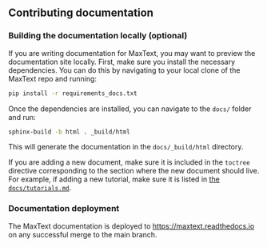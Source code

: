 ```{include} ../CONTRIBUTING.md
```

## Contributing documentation

### Building the documentation locally (optional)

If you are writing documentation for MaxText, you may want to preview the documentation site locally. First, make sure you install the necessary dependencies. You can do this by navigating to your local clone of the MaxText repo and running:
```bash
pip install -r requirements_docs.txt
```

Once the dependencies are installed, you can navigate to the `docs/` folder and run:

```bash
sphinx-build -b html . _build/html
```

This will generate the documentation in the `docs/_build/html` directory.

If you are adding a new document, make sure it is included in the `toctree` directive corresponding to the section where the new document should live. For example, if adding a new tutorial, make sure it is listed in [the `docs/tutorials.md`](https://github.com/AI-Hypercomputer/maxtext/blob/7070e8eecbea8951c8e5281219ce797c8df1441f/docs/tutorials.md?plain=1#L38).

### Documentation deployment

The MaxText documentation is deployed to https://maxtext.readthedocs.io on any successful merge to the main branch.

